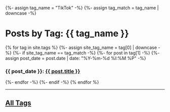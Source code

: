 {%- assign tag_name = "TikTok" -%}
{%- assign tag_match = tag_name | downcase -%}

<h1>Posts by Tag: {{ tag_name }}</h1>

{% for tag in site.tags %}
  {%- assign site_tag_name = tag[0] | downcase -%}
  {%- if site_tag_name == tag_match -%}
    {%- for post in tag[1] -%}
      {%- assign post_date = post.date | date: "%Y-%m-%d %I:%M %P" -%}
      <h3>{{ post_date }}: <a href="..{{ post.url }}">{{ post.title }}</a></h3>
    {%- endfor -%}
  {%- endif -%}
{% endfor %}

----

## [All Tags](../all-tags.md)
